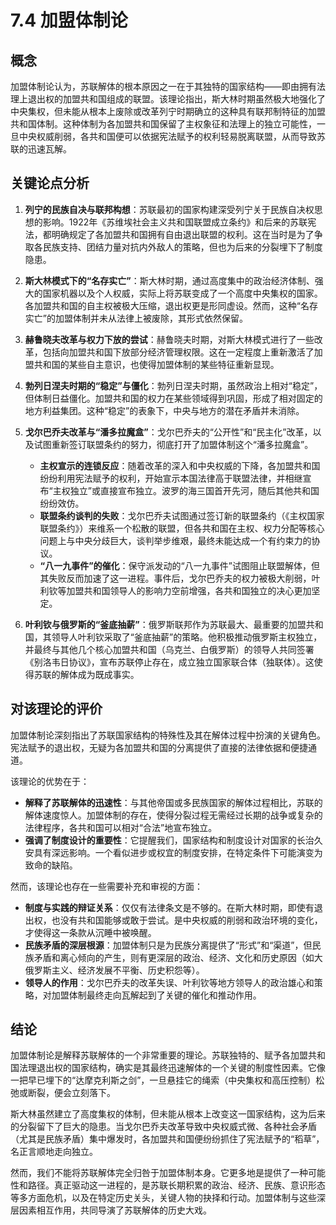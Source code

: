 # 7.4 加盟体制论

## 概念

加盟体制论认为，苏联解体的根本原因之一在于其独特的国家结构——即由拥有法理上退出权的加盟共和国组成的联盟。该理论指出，斯大林时期虽然极大地强化了中央集权，但未能从根本上废除或改革列宁时期确立的这种具有联邦制特征的加盟共和国体制。这种体制为各加盟共和国保留了主权象征和法理上的独立可能性，一旦中央权威削弱，各共和国便可以依据宪法赋予的权利轻易脱离联盟，从而导致苏联的迅速瓦解。

## 关键论点分析

1.  **列宁的民族自决与联邦构想**：苏联最初的国家构建深受列宁关于民族自决权思想的影响。1922年《苏维埃社会主义共和国联盟成立条约》和后来的苏联宪法，都明确规定了各加盟共和国拥有自由退出联盟的权利。这在当时是为了争取各民族支持、团结力量对抗内外敌人的策略，但也为后来的分裂埋下了制度隐患。

2.  **斯大林模式下的“名存实亡”**：斯大林时期，通过高度集中的政治经济体制、强大的国家机器以及个人权威，实际上将苏联变成了一个高度中央集权的国家。各加盟共和国的自主权被极大压缩，退出权更是形同虚设。然而，这种“名存实亡”的加盟体制并未从法律上被废除，其形式依然保留。

3.  **赫鲁晓夫改革与权力下放的尝试**：赫鲁晓夫时期，对斯大林模式进行了一些改革，包括向加盟共和国下放部分经济管理权限。这在一定程度上重新激活了加盟共和国的某些自主意识，也使得加盟体制的某些特征重新显现。

4.  **勃列日涅夫时期的“稳定”与僵化**：勃列日涅夫时期，虽然政治上相对“稳定”，但体制日益僵化。加盟共和国的权力在某些领域得到巩固，形成了相对固定的地方利益集团。这种“稳定”的表象下，中央与地方的潜在矛盾并未消除。

5.  **戈尔巴乔夫改革与“潘多拉魔盒”**：戈尔巴乔夫的“公开性”和“民主化”改革，以及试图重新签订联盟条约的努力，彻底打开了加盟体制这个“潘多拉魔盒”。
    *   **主权宣示的连锁反应**：随着改革的深入和中央权威的下降，各加盟共和国纷纷利用宪法赋予的权利，开始宣示本国法律高于联盟法律，并相继宣布“主权独立”或直接宣布独立。波罗的海三国首开先河，随后其他共和国纷纷效仿。
    *   **联盟条约谈判的失败**：戈尔巴乔夫试图通过签订新的联盟条约（《主权国家联盟条约》）来维系一个松散的联盟，但各共和国在主权、权力分配等核心问题上与中央分歧巨大，谈判举步维艰，最终未能达成一个有约束力的协议。
    *   **“八一九事件”的催化**：保守派发动的“八一九事件”试图阻止联盟解体，但其失败反而加速了这一进程。事件后，戈尔巴乔夫的权力被极大削弱，叶利钦等加盟共和国领导人的影响力空前增强，各共和国独立的决心更加坚定。

6.  **叶利钦与俄罗斯的“釜底抽薪”**：俄罗斯联邦作为苏联最大、最重要的加盟共和国，其领导人叶利钦采取了“釜底抽薪”的策略。他积极推动俄罗斯主权独立，并最终与其他几个核心加盟共和国（乌克兰、白俄罗斯）的领导人共同签署《别洛韦日协议》，宣布苏联停止存在，成立独立国家联合体（独联体）。这使得苏联的解体成为既成事实。

## 对该理论的评价

加盟体制论深刻指出了苏联国家结构的特殊性及其在解体过程中扮演的关键角色。宪法赋予的退出权，无疑为各加盟共和国的分离提供了直接的法律依据和便捷通道。

该理论的优势在于：
*   **解释了苏联解体的迅速性**：与其他帝国或多民族国家的解体过程相比，苏联的解体速度惊人。加盟体制的存在，使得分裂过程无需经过长期的战争或复杂的法律程序，各共和国可以相对“合法”地宣布独立。
*   **强调了制度设计的重要性**：它提醒我们，国家结构和制度设计对国家的长治久安具有深远影响。一个看似进步或权宜的制度安排，在特定条件下可能演变为致命的缺陷。

然而，该理论也存在一些需要补充和审视的方面：
*   **制度与实践的辩证关系**：仅仅有法律条文是不够的。在斯大林时期，即使有退出权，也没有共和国能够或敢于尝试。是中央权威的削弱和政治环境的变化，才使得这一条款从沉睡中被唤醒。
*   **民族矛盾的深层根源**：加盟体制只是为民族分离提供了“形式”和“渠道”，但民族矛盾和离心倾向的产生，则有更深层的政治、经济、文化和历史原因（如大俄罗斯主义、经济发展不平衡、历史积怨等）。
*   **领导人的作用**：戈尔巴乔夫的改革失误、叶利钦等地方领导人的政治雄心和策略，对加盟体制最终走向瓦解起到了关键的催化和推动作用。

## 结论

加盟体制论是解释苏联解体的一个非常重要的理论。苏联独特的、赋予各加盟共和国法理退出权的国家结构，确实是其最终迅速解体的一个关键的制度性因素。它像一把早已埋下的“达摩克利斯之剑”，一旦悬挂它的绳索（中央集权和高压控制）松弛或断裂，便会立刻落下。

斯大林虽然建立了高度集权的体制，但未能从根本上改变这一国家结构，这为后来的分裂留下了巨大的隐患。当戈尔巴乔夫改革导致中央权威式微、各种社会矛盾（尤其是民族矛盾）集中爆发时，各加盟共和国便纷纷抓住了宪法赋予的“稻草”，名正言顺地走向独立。

然而，我们不能将苏联解体完全归咎于加盟体制本身。它更多地是提供了一种可能性和路径。真正驱动这一进程的，是苏联长期积累的政治、经济、民族、意识形态等多方面危机，以及在特定历史关头，关键人物的抉择和行动。加盟体制与这些深层因素相互作用，共同导演了苏联解体的历史大戏。